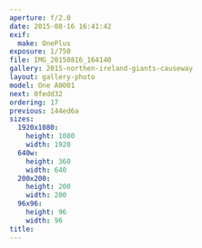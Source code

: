 ```yaml
---
aperture: f/2.0
date: 2015-08-16 16:41:42
exif:
  make: OnePlus
exposure: 1/750
file: IMG_20150816_164140
gallery: 2015-northen-ireland-giants-causeway
layout: gallery-photo
model: One A0001
next: 0fedd32
ordering: 17
previous: 144ed6a
sizes:
  1920x1080:
    height: 1080
    width: 1920
  640w:
    height: 360
    width: 640
  200x200:
    height: 200
    width: 200
  96x96:
    height: 96
    width: 96
title: 
---
```

